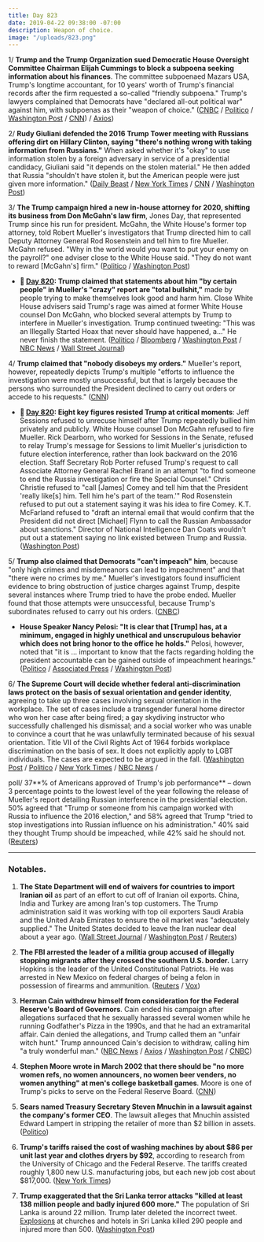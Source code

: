 ```yaml
---
title: Day 823
date: 2019-04-22 09:38:00 -07:00
description: Weapon of choice.
image: "/uploads/823.png"
---
```


1/ **Trump and the Trump Organization sued Democratic House Oversight Committee Chairman Elijah Cummings to block a subpoena seeking information about his finances**. The committee subpoenaed Mazars USA, Trump's longtime accountant, for 10 years' worth of Trump's financial records after the firm requested a so-called "friendly subpoena." Trump's lawyers complained that Democrats have "declared all-out political war" against him, with subpoenas as their "weapon of choice." ([CNBC](https://www.cnbc.com/2019/04/22/trump-sues-to-block-subpoena-from-house-democrats-seeking-information-on-his-finances.html) / [Politico](https://www.politico.com/story/2019/04/22/trump-sues-oversight-committee-chairman-finance-records-1284995) / [Washington Post](https://www.washingtonpost.com/politics/trump-sues-in-bid-to-block-congressional-subpoena-of-financial-records/2019/04/22/a98de3d0-6500-11e9-82ba-fcfeff232e8f_story.html) / [CNN](https://www.cnn.com/2019/04/22/politics/donald-trump-organization-financial-records/index.html)) / [Axios](https://www.axios.com/trump-organization-lawsuit-elijah-cummings-subpoena-4c8ab74d-4592-47cf-8182-1be7d59cd855.html))

2/ **Rudy Giuliani defended the 2016 Trump Tower meeting with Russians offering dirt on Hillary Clinton, saying "there's nothing wrong with taking information from Russians."** When asked whether it's "okay" to use information stolen by a foreign adversary in service of a presidential candidacy, Giuliani said "it depends on the stolen material." He then added that Russia "shouldn't have stolen it, but the American people were just given more information." ([Daily Beast](https://www.thedailybeast.com/giuliani-nothing-wrong-with-getting-political-dirt-from-russians) / [New York Times](https://www.nytimes.com/2019/04/21/us/politics/giuliani-mueller-report.html) / [CNN](https://www.cnn.com/2019/04/21/politics/rudy-giuliani-trump-russia-cnntv/index.html) / [Washington Post](https://www.washingtonpost.com/politics/2019/04/22/giuliani-says-theres-nothing-wrong-with-getting-dirt-russians-law-says-there-can-be/))

3/ **The Trump campaign hired a new in-house attorney for 2020, shifting its business from Don McGahn's law firm**, Jones Day, that represented Trump since his run for president. McGahn, the White House's former top attorney, told Robert Mueller's investigators that Trump directed him to call Deputy Attorney General Rod Rosenstein and tell him to fire Mueller. McGahn refused. "Why in the world would you want to put your enemy on the payroll?" one adviser close to the White House said. "They do not want to reward \[McGahn's\] firm." ([Politico](https://www.politico.com/story/2019/04/19/trump-campaign-mcgahn-1283545) / [Washington Post](https://www.washingtonpost.com/politics/trump-blames-mcgahn-after-mueller-paints-damning-portrait-with-notes-from-white-house-aides/2019/04/19/ea0f153a-62b4-11e9-9412-daf3d2e67c6d_story.html))

* **📌 [Day 820](https://whatthefuckjusthappenedtoday.com/2019/04/19/day-820/#4-trump-claimed-that-statements-abou): Trump claimed that statements about him "by certain people" in Mueller's "crazy" report are "total bullshit,"** made by people trying to make themselves look good and harm him. Close White House advisers said Trump's rage was aimed at former White House counsel Don McGahn, who blocked several attempts by Trump to interfere in Mueller's investigation. Trump continued tweeting: "This was an Illegally Started Hoax that never should have happened, a…" He never finish the statement. ([Politico](https://www.politico.com/story/2019/04/19/trump-aides-mueller-report-1283128) / [Bloomberg](https://www.bloomberg.com/news/articles/2019-04-19/trump-says-mueller-report-s-statements-about-him-are-false) / [Washington Post](https://www.washingtonpost.com/politics/trump-uses-profanity-to-complain-about-the-mueller-report/2019/04/19/f9eadc1a-629f-11e9-9ff2-abc984dc9eec_story.html) / [NBC News](https://www.nbcnews.com/politics/donald-trump/trump-statements-about-me-mueller-report-are-total-bull-t-n996296) / [Wall Street Journal](https://www.wsj.com/articles/trump-derides-aides-statements-to-mueller-investigators-11555679852))

4/ **Trump claimed that "nobody disobeys my orders."** Mueller's report, however, repeatedly depicts Trump's multiple "efforts to influence the investigation were mostly unsuccessful, but that is largely because the persons who surrounded the President declined to carry out orders or accede to his requests." ([CNN](https://www.cnn.com/2019/04/22/politics/donald-trump-staff-mueller-report/index.html))

* **📌 [Day 820](https://whatthefuckjusthappenedtoday.com/2019/04/19/day-820/#clarifying-news-and-events-that-emer): Eight key figures resisted Trump at critical moments**: Jeff Sessions refused to unrecuse himself after Trump repeatedly bullied him privately and publicly. White House counsel Don McGahn refused to fire Mueller. Rick Dearborn, who worked for Sessions in the Senate, refused to relay Trump's message for Sessions to limit Mueller's jurisdiction to future election interference, rather than look backward on the 2016 election. Staff Secretary Rob Porter refused Trump's request to call Associate Attorney General Rachel Brand in an attempt "to find someone to end the Russia investigation or fire the Special Counsel." Chris Christie refused to "call \[James\] Comey and tell him that the President 'really like\[s\] him. Tell him he's part of the team.'" Rod Rosenstein refused to put out a statement saying it was his idea to fire Comey. K.T. McFarland refused to "draft an internal email that would confirm that the President did not direct \[Michael\] Flynn to call the Russian Ambassador about sanctions." Director of National Intelligence Dan Coats wouldn't put out a statement saying no link existed between Trump and Russia. ([Washington Post](https://www.washingtonpost.com/news/powerpost/paloma/daily-202/2019/04/19/daily-202-the-mueller-report-showcases-eight-trump-loyalists-who-resisted-the-president-to-protect-themselves/5cb8a266a7a0a46fd9222a81/))

5/ **Trump also claimed that Democrats "can't impeach" him**, because "only high crimes and misdemeanors can lead to impeachment" and that "there were no crimes by me." Mueller's investigators found insufficient evidence to bring obstruction of justice charges against Trump, despite several instances where Trump tried to have the probe ended. Mueller found that those attempts were unsuccessful, because Trump's subordinates refused to carry out his orders. ([CNBC](https://www.cnbc.com/2019/04/22/trump-says-after-mueller-report-you-cant-impeach-democrats-committed-crimes.html))

* **House Speaker Nancy Pelosi: "It is clear that \[Trump\] has, at a minimum, engaged in highly unethical and unscrupulous behavior which does not bring honor to the office he holds."** Pelosi, however, noted that "it is … important to know that the facts regarding holding the president accountable can be gained outside of impeachment hearings." ([Politico](https://www.politico.com/story/2019/04/22/house-dems-mueller-report-1284600) / [Associated Press](https://apnews.com/52169bbb113e4f07b04b9441618140d5) / [Washington Post](https://www.washingtonpost.com/politics/pelosi-says-democrats-can-hold-trump-accountable-without-impeachment-hearings/2019/04/22/68fce0c8-6514-11e9-82ba-fcfeff232e8f_story.html))

6/ **The Supreme Court will decide whether federal anti-discrimination laws protect on the basis of sexual orientation and gender identity**, agreeing to take up three cases involving sexual orientation in the workplace. The set of cases include a transgender funeral home director who won her case after being fired; a gay skydiving instructor who successfully challenged his dismissal; and a social worker who was unable to convince a court that he was unlawfully terminated because of his sexual orientation. Title VII of the Civil Rights Act of 1964 forbids workplace discrimination on the basis of sex. It does not explicitly apply to LGBT individuals. The cases are expected to be argued in the fall. ([Washington Post](https://www.washingtonpost.com/politics/courts_law/supreme-court-to-decide-if-anti-discrimination-employment-laws-protect-on-basis-of-sexual-orientation-and-gender-identity/2019/04/22/175fca02-6503-11e9-a1b6-b29b90efa879_story.html) / [Politico](https://www.politico.com/story/2019/04/22/supreme-court-to-take-up-cases-on-gay-and-transgender-rights-in-the-workplace-1284791) / [New York Times](https://www.nytimes.com/2019/04/22/us/politics/supreme-court-gay-transgender-employees.html) / [NBC News](https://www.nbcnews.com/politics/supreme-court/supreme-court-rule-whether-civil-right-law-bans-discrimination-against-n996996) /

poll/ 37\*\*% of Americans approved of Trump's job performance\*\* – down 3 percentage points to the lowest level of the year following the release of Mueller's report detailing Russian interference in the presidential election. 50% agreed that "Trump or someone from his campaign worked with Russia to influence the 2016 election," and 58% agreed that Trump "tried to stop investigations into Russian influence on his administration." 40% said they thought Trump should be impeached, while 42% said he should not. ([Reuters](https://www.reuters.com/article/us-usa-trump-russia-poll/trump-approval-drops-3-points-to-2019-low-after-release-of-mueller-report-reuters-ipsos-poll-idUSKCN1RV16S))

---

### Notables.

1. **The State Department will end of waivers for countries to import Iranian oil** as part of an effort to cut off of Iranian oil exports. China, India and Turkey are among Iran's top customers. The Trump administration said it was working with top oil exporters Saudi Arabia and the United Arab Emirates to ensure the oil market was "adequately supplied." The United States decided to leave the Iran nuclear deal about a year ago. ([Wall Street Journal](https://www.wsj.com/articles/u-s-to-end-iran-oil-waivers-to-drive-tehrans-exports-to-zero-11555898664) / [Washington Post](https://www.washingtonpost.com/opinions/2019/04/21/no-more-waivers-united-states-will-try-force-iranian-oil-exports-zero/) / [Reuters](https://www.reuters.com/article/us-usa-iran-oil/u-s-to-end-all-waivers-on-iran-oil-imports-crude-price-jumps-idUSKCN1RX0R1))

2. **The FBI arrested the leader of a militia group accused of illegally stopping migrants after they crossed the southern U.S. border.** Larry Hopkins is the leader of the United Constitutional Patriots. He was arrested in New Mexico on federal charges of being a felon in possession of firearms and ammunition. ([Reuters](https://www.reuters.com/article/us-usa-immigration-militia-idUSKCN1RW0O5) / [Vox](https://www.vox.com/policy-and-politics/2019/4/21/18509998/fbi-arrests-leader-private-militia-accused-of-detaining-migrants-on-us-border))

3. **Herman Cain withdrew himself from consideration for the Federal Reserve's Board of Governors**. Cain ended his campaign after allegations surfaced that he sexually harassed several women while he running Godfather's Pizza in the 1990s, and that he had an extramarital affair. Cain denied the allegations, and Trump called them an "unfair witch hunt." Trump announced Cain's decision to withdraw, calling him "a truly wonderful man."  ([NBC News](https://www.nbcnews.com/politics/donald-trump/trump-says-he-won-t-nominate-herman-cain-federal-reserve-n997136) / [Axios](https://www.axios.com/herman-cain-fed-board-withdrawal-e495088f-db7b-4eb0-a7bd-3a67a271c09e.html) / [Washington Post](https://www.washingtonpost.com/business/economy/herman-cain-withdraws-bid-to-join-fed-after-republicans-sink-trumps-pick/2019/04/22/b755a770-5d33-11e9-842d-7d3ed7eb3957_story.html) / [CNBC](https://www.cnbc.com/2019/04/22/herman-cain-withdraws-from-consideration-for-fed-board-trump-says.html))

4. **Stephen Moore wrote in March 2002 that there should be "no more women refs, no women announcers, no women beer venders, no women anything" at men's college basketball games**. Moore is one of Trump's picks to serve on the Federal Reserve Board. ([CNN](https://www.cnn.com/2019/04/22/politics/stephen-moore-federal-reserve-kfile/index.html))

5. **Sears named Treasury Secretary Steven Mnuchin in a lawsuit against the company's former CEO**. The lawsuit alleges that Mnuchin assisted Edward Lampert in stripping the retailer of more than $2 billion in assets. ([Politico](https://www.politico.com/story/2019/04/18/sears-sues-mnuchin-alongside-former-ceo-for-alleged-multibillion-dollar-theft-1368488))

6. **Trump's tariffs raised the cost of washing machines by about $86 per unit last year and clothes dryers by $92**, according to research from the University of Chicago and the Federal Reserve. The tariffs created roughly 1,800 new U.S. manufacturing jobs, but each new job cost about $817,000. ([New York Times](https://www.nytimes.com/2019/04/21/business/trump-tariffs-washing-machines.html))

7. **Trump exaggerated that the Sri Lanka terror attacks "killed at least 138 million people and badly injured 600 more."** The population of Sri Lanka is around 22 million. Trump later deleted the incorrect tweet. [Explosions](https://www.washingtonpost.com/world/asia_pacific/sri-lanka-easter-bombings/2019/04/21/30739822-647a-11e9-a1b6-b29b90efa879_story.html) at churches and hotels in Sri Lanka killed 290 people and injured more than 500. ([Washington Post](https://www.washingtonpost.com/politics/2019/04/21/trump-tweets-then-deletes-grossly-overstated-death-toll-sri-lanka-church-explosions/))